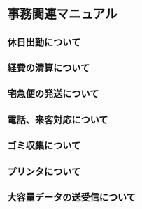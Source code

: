 # 事務関連マニュアル
## 休日出勤について
## 経費の清算について
## 宅急便の発送について
## 電話、来客対応について
## ゴミ収集について
## プリンタについて
## 大容量データの送受信について